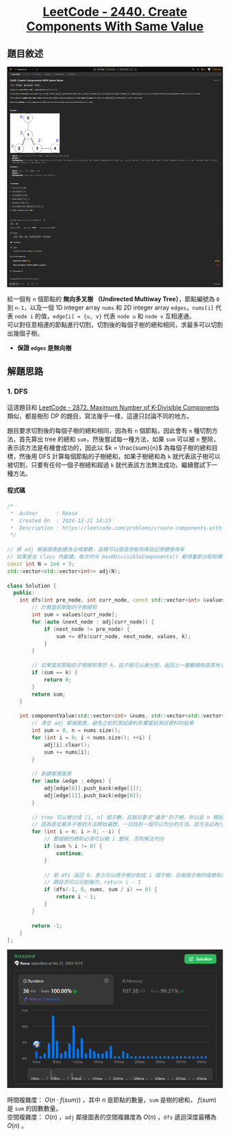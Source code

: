 # <center> [LeetCode - 2440. Create Components With Same Value](https://leetcode.com/problems/create-components-with-same-value/description/) </center>

## 題目敘述

[![](https://raw.githubusercontent.com/reese60525/ForPicGo/main/Pictures/20241221145310615.png)](https://raw.githubusercontent.com/reese60525/ForPicGo/main/Pictures/20241221145310615.png)

給一個有 `n` 個節點的 **無向多叉樹 （Undirected Multiway Tree）**，節點編號為 `0` 到 `n-1`，以及一個 1D integer array `nums` 和 2D integer array `edges`，`nums[i]` 代表 `node i` 的值，`edge[i] = {u, v}` 代表 `node u` 和 `node v` 互相連通。  
可以對任意相連的節點進行切割，切割後的每個子樹的總和相同，求最多可以切割出幾個子樹。  

- **保證 `edges` 是無向樹**

## 解題思路

### 1. DFS

這道題目和 [LeetCode - 2872. Maximum Number of K-Divisible Components](https://leetcode.com/problems/maximum-number-of-k-divisible-components/description/) 類似，都是樹形 DP 的題目，寫法幾乎一樣，這邊只討論不同的地方。  

題目要求切割後的每個子樹的總和相同，因為有 `n` 個節點，因此會有 `n` 種切割方法，首先算出 tree 的總和 `sum`，然後嘗試每一種方法，如果 `sum` 可以被 `n` 整除，表示該方法是有機會成功的，因此以 $k = \frac{sum}{n}$ 為每個子樹的總和目標，然後用 DFS 計算每個節點的子樹總和，如果子樹總和為 `k` 就代表該子樹可以被切割，只要有任何一個子樹總和超過 `k` 就代表該方法無法成功，繼續嘗試下一種方法。  

#### 程式碼

```cpp {.line-numbers}
/*
 *  Author      : Reese
 *  Created On  : 2024-12-21 14:23
 *  Description : https://leetcode.com/problems/create-components-with-same-value/description/
 */

// 將 adj 鄰接圖表創建為全域變數，這樣可以提高效能和降低記憶體使用率
// 如果是在 class 內創建，每次呼叫 maxKDivisibleComponents() 都得重新分配和釋放記憶體
const int N = 2e4 + 5;
std::vector<std::vector<int>> adj(N);

class Solution {
  public:
    int dfs(int pre_node, int curr_node, const std::vector<int> &values, const int &k) {
        // 計算當前節點的子樹總和
        int sum = values[curr_node];
        for (auto &next_node : adj[curr_node]) {
            if (next_node != pre_node) {
                sum += dfs(curr_node, next_node, values, k);
            }
        }

        // 如果當前節點的子樹總和等於 k，該子樹可以被分割，返回上一層繼續檢查其他子樹
        if (sum == k) {
            return 0;
        }
        return sum;
    }

    int componentValue(std::vector<int> &nums, std::vector<std::vector<int>> &edges) {
        // 清空 adj 鄰接圖表，避免之前的測試資料影響當前測試資料的結果
        int sum = 0, n = nums.size();
        for (int i = 0; i < nums.size(); ++i) {
            adj[i].clear();
            sum += nums[i];
        }

        // 創建鄰接圖表
        for (auto &edge : edges) {
            adj[edge[0]].push_back(edge[1]);
            adj[edge[1]].push_back(edge[0]);
        }

        // tree 可以被分成 [1, n] 個子數，且題目要求"最多"的子樹，所以從 n 開始遍歷到 1
        // 因為是從最多子樹的方法開始遍歷，一旦找到一個可以均分的方法，該方法必為分割最多子樹的方法，可以直接跳出迴圈
        for (int i = n; i > 0; --i) {
            // 整個樹的總和必須可以被 i 整除，否則無法均分
            if (sum % i != 0) {
                continue;
            }

            // 若 dfs 返回 0，表示可以將子樹分割成 i 個子樹，且每個子樹的值總和相等
            // 題目求可以分割幾次，return i - 1
            if (dfs(-1, 0, nums, sum / i) == 0) {
                return i - 1;
            }
        }

        return -1;
    }
};
```

[![](https://raw.githubusercontent.com/reese60525/ForPicGo/main/Pictures/20241221151933713.png)](https://raw.githubusercontent.com/reese60525/ForPicGo/main/Pictures/20241221151933713.png)

時間複雜度： $O(n \cdot f(sum))$ ，其中 $n$ 是節點的數量，`sum` 是樹的總和， $f(sum)$ 是 `sum` 的因數數量。  
空間複雜度： $O(n)$ ，`adj` 鄰接圖表的空間複雜度為 $O(n)$ ，`dfs` 遞迴深度最糟為 $O(n)$ 。
